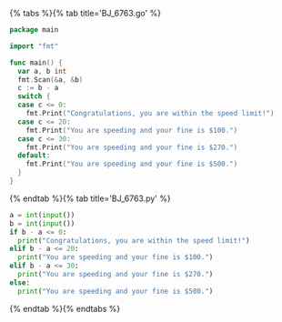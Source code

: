 {% tabs %}{% tab title='BJ_6763.go' %}

```go
package main

import "fmt"

func main() {
  var a, b int
  fmt.Scan(&a, &b)
  c := b - a
  switch {
  case c <= 0:
    fmt.Print("Congratulations, you are within the speed limit!")
  case c <= 20:
    fmt.Print("You are speeding and your fine is $100.")
  case c <= 30:
    fmt.Print("You are speeding and your fine is $270.")
  default:
    fmt.Print("You are speeding and your fine is $500.")
  }
}
```

{% endtab %}{% tab title='BJ_6763.py' %}

```py
a = int(input())
b = int(input())
if b - a <= 0:
  print("Congratulations, you are within the speed limit!")
elif b - a <= 20:
  print("You are speeding and your fine is $100.")
elif b - a <= 30:
  print("You are speeding and your fine is $270.")
else:
  print("You are speeding and your fine is $500.")
```

{% endtab %}{% endtabs %}
